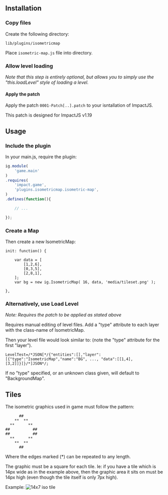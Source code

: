 Installation
----

### Copy files

Create the following directory:

`lib/plugins/isometricmap`

Place `isometric-map.js` file into directory.

### Allow level loading

_Note that this step is entirely optional, but allows you to simply use the "this.loadLevel" style of loading a level._

#### Apply the patch
Apply the patch `0001-Patch[..].patch` to your isntallation of ImpactJS.

This patch is designed for ImpactJS v1.19

Usage
----

### Include the plugin

In your main.js, require the plugin:

```javascript
ig.module( 
	'game.main' 
)
.requires(
	'impact.game',
    'plugins.isometricmap.isometric-map',
)
.defines(function(){

    // ...

});
```

### Create a Map

Then create a new IsometricMap:

```
init: function() {

    var data = [
        [1,2,6],
        [0,3,5],
        [2,8,1],
    ];
    var bg = new ig.IsometricMap( 16, data, 'media/tileset.png' );

},
```

### Alternatively, use Load Level

_Note: Requires the patch to be applied as stated above_

Requires manual editing of level files. Add a "type" attribute to each layer
with the class-name of IsometricMap.

Then your level file would look similar to:
(note the "type" attribute for the first "layer").

```
LevelTest=/*JSON[*/{"entities":[],"layer":[{"type":"IsometricMap","name":"BG", ..., "data":[[1,4],[3,2]]}]}/*]JSON*/;
```

If no "type" specified, or an unknown class given, will default to "BackgroundMap".

Tiles
----

The isometric graphics used in game must follow the pattern:

```
      ##
    **  **
  **      ** 
##          ##
##          ##
  **      **
    **  **
      ##
```

Where the edges marked (*) can be repeated to any length.

The graphic must be a square for each tile. Ie: if you have a tile which is 14px wide as in the example above, then the graphic area it sits on must be 14px high (even though the tile itself is only 7px high).

Example:
![14x7 iso tile](http://i.imgur.com/YVjxX.png)


